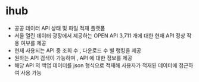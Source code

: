 # ihub
- 공공 데이터 API 상태 및 파일 적재 플랫폼
- 서울 열린 데이터 광장에서 제공하는 OPEN API 3,711 개에 대한 현재 API 정상 작용 여부를 제공
- 현재 사용되는 API 중 조회 수 , 다운로드 수 별 랭킹을 제공
- 원하는 API 검색이 가능하며 , API 에 대한 정보를 제공
- 해당 API 의 백업 데이터를 json 형식으로 적재해 사용자가 적재된 데이터에 접근하여 사용 가능
